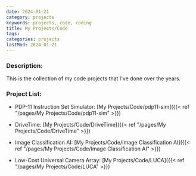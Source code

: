 ```yaml
---
date: 2024-01-21
category: projects
keywords: projects, code, coding
title: My Projects/Code
tags:
categories: projects
lastMod: 2024-01-21
---
```

### Description:
This is the collection of my code projects that I've done over the years.

### Project List:

  + PDP-11 Instruction Set Simulator: [My Projects/Code/pdp11-sim]({{< ref "/pages/My Projects/Code/pdp11-sim" >}})

  + DriveTime: [My Projects/Code/DriveTime]({{< ref "/pages/My Projects/Code/DriveTime" >}})

  + Image Classification AI: [My Projects/Code/Image Classification AI]({{< ref "/pages/My Projects/Code/Image Classification AI" >}})

  + Low-Cost Universal Camera Array: [My Projects/Code/LUCA]({{< ref "/pages/My Projects/Code/LUCA" >}})
